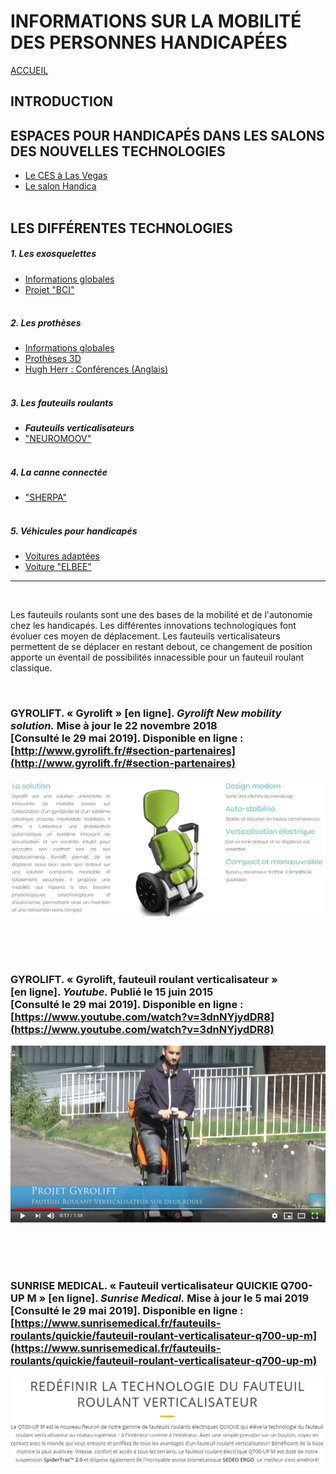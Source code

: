 # INFORMATIONS SUR LA MOBILITÉ DES PERSONNES HANDICAPÉES  
[ACCUEIL](index.md)
## INTRODUCTION  

## ESPACES POUR HANDICAPÉS DANS LES SALONS DES NOUVELLES TECHNOLOGIES 
* [Le CES à Las Vegas](ces.md)
* [Le salon Handica](handica.md)
<br/> <br/>
## LES DIFFÉRENTES TECHNOLOGIES
##### 1. Les exosquelettes 
- [Informations globales](exoprésent.md)
- [Projet "BCI"](BCI.md)
<br/><br/>
##### 2. Les prothèses
- [Informations globales](Prothèseinfo.md)
- [Prothèses 3D](Prothèse3D.md)
- [Hugh Herr : Conférences (Anglais)](Hughvidéo.md)
<br/><br/>
##### 3. Les fauteuils roulants
- **_Fauteuils verticalisateurs_**
- ["NEUROMOOV"](Neuromoov.md)
<br/><br/>
##### 4. La canne connectée
- ["SHERPA"](Canneconnectée.md)
<br/><br/>
##### 5. Véhicules pour handicapés
- [Voitures adaptées](Voitureadaptée.md)
- [Voiture "ELBEE"](Elbee.md)

----------------------------------------------------------
<br/>

Les fauteuils roulants sont une des bases de la mobilité et de l'autonomie chez les handicapés. Les différentes innovations technologiques font évoluer ces moyen de déplacement. Les fauteuils verticalisateurs permettent de se déplacer en restant debout, ce changement de position apporte un éventail de possibilités innacessible pour un fauteuil roulant classique. 

<br/>

### GYROLIFT. « Gyrolift » [en ligne].  _Gyrolift New mobility solution._ Mise à jour le 22 novembre 2018 [Consulté le 29 mai 2019]. Disponible en ligne : [http://www.gyrolift.fr/#section-partenaires](http://www.gyrolift.fr/#section-partenaires)
![Fauteuil1.PNG](images/Fauteuil1.PNG "Fauteuil Gyriloft")

<br/><br/><br/>

### GYROLIFT. « Gyrolift, fauteuil roulant verticalisateur » [en ligne]. _Youtube._ Publié le 15 juin 2015 [Consulté le 29 mai 2019]. Disponible en ligne : [https://www.youtube.com/watch?v=3dnNYjydDR8](https://www.youtube.com/watch?v=3dnNYjydDR8)
![Fauteuil2.PNG](images/Fauteuil2.PNG)

<br/><br/><br/>

### SUNRISE MEDICAL. « Fauteuil verticalisateur QUICKIE Q700-UP M »   [en ligne]. _Sunrise Medical._ Mise à jour le 5 mai 2019 [Consulté le 29 mai 2019]. Disponible en ligne : [https://www.sunrisemedical.fr/fauteuils-roulants/quickie/fauteuil-roulant-verticalisateur-q700-up-m](https://www.sunrisemedical.fr/fauteuils-roulants/quickie/fauteuil-roulant-verticalisateur-q700-up-m)
![Fauteuil3.PNG](images/Fauteuil3.PNG)
